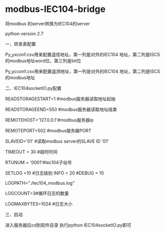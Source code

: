 # modbus-IEC104-bridge

将modbus 的server转换为IEC104的server

python version 2.7

一、转发表配置

Py_yxconf.csv用来配置遥信地址，第一列是对外的IEC104 地址，第二列是ISCS的modbus地址word位，第三列是bit位

Py_ycconf.csv用来配置遥测地址，第一列是对外的IEC104 地址，第二列是ISCS的modbus地址


二、IEC104socketIO.py配置

READSTORAGESTART=1 #modbus服务器读取地址起始

READSTORAGEEND=550 #modbus服务器读取地址结束 

REMOTEHOST='127.0.0.1'#modbus服务器ip

REMOTEPORT=502 #modbus服务器PORT

SLAVEID='01' #读取modbus server的SLAVE ID '01'

TIMEOUT = 30 #超时时间

RTUNUM = '0001'#Iec104子站号

SETLOG =10 #日志级别 INFO = 20 #DEBUG = 10

LOGPATH="./Iec104_modbus.log"

LOGCOUNT=3#循环日志的数量

LOGMAXBYTES=1024 #日志大小

三、启动

进入服务器后cd到软件目录 执行python IEC104socketIO.py即可

